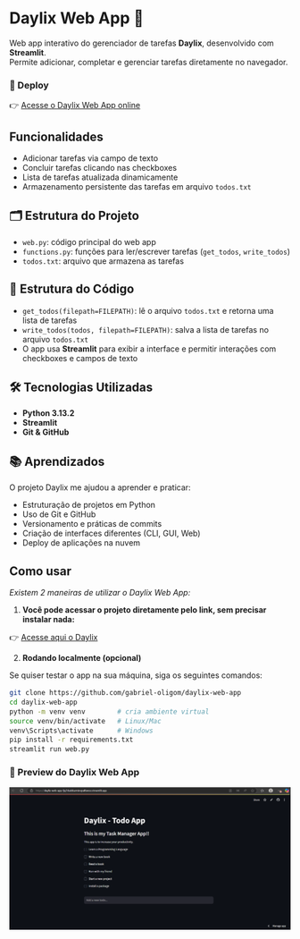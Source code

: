 # Daylix Web App 📝

Web app interativo do gerenciador de tarefas **Daylix**, desenvolvido com **Streamlit**.  
Permite adicionar, completar e gerenciar tarefas diretamente no navegador.

### 🚀 Deploy
👉 [Acesse o Daylix Web App online](https://daylix-web-app-fjq7dudduzmievpal6wvsz.streamlit.app/)

## Funcionalidades

- Adicionar tarefas via campo de texto
- Concluir tarefas clicando nas checkboxes
- Lista de tarefas atualizada dinamicamente
- Armazenamento persistente das tarefas em arquivo `todos.txt`

## 🗂️ Estrutura do Projeto

- `web.py`: código principal do web app
- `functions.py`: funções para ler/escrever tarefas (`get_todos`, `write_todos`)
- `todos.txt`: arquivo que armazena as tarefas

## 🧱 Estrutura do Código

- `get_todos(filepath=FILEPATH)`: lê o arquivo `todos.txt` e retorna uma lista de tarefas  
- `write_todos(todos, filepath=FILEPATH)`: salva a lista de tarefas no arquivo `todos.txt`  
- O app usa **Streamlit** para exibir a interface e permitir interações com checkboxes e campos de texto

## 🛠️ Tecnologias Utilizadas
- **Python 3.13.2**
- **Streamlit**
- **Git & GitHub**

## 📚 Aprendizados
O projeto Daylix me ajudou a aprender e praticar:
- Estruturação de projetos em Python
- Uso de Git e GitHub
- Versionamento e práticas de commits
- Criação de interfaces diferentes (CLI, GUI, Web)
- Deploy de aplicações na nuvem

## Como usar
*Existem 2 maneiras de utilizar o Daylix Web App:*
1. **Você pode acessar o projeto diretamente pelo link, sem precisar instalar nada:**

👉 [Acesse aqui o Daylix](https://daylix-web-app-fjq7dudduzmievpal6wvsz.streamlit.app/)

2. **Rodando localmente (opcional)**

Se quiser testar o app na sua máquina, siga os seguintes comandos:

```bash
git clone https://github.com/gabriel-oligom/daylix-web-app
cd daylix-web-app
python -m venv venv        # cria ambiente virtual
source venv/bin/activate   # Linux/Mac
venv\Scripts\activate      # Windows
pip install -r requirements.txt
streamlit run web.py
```

### 📸 Preview do Daylix Web App
<img src="images/Daylix_Official_Screenshot.png" alt="Daylix Web App Preview" width="800"/>